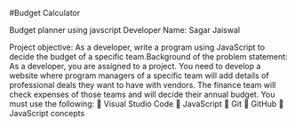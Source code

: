 #Budget Calculator

Budget planner using javscript
Developer Name: Sagar Jaiswal

Project objective:
As a developer, write a program using JavaScript to decide the budget of a specific
team.Background of the problem statement:
As a developer, you are assigned to a project. You need to develop a website where program
managers of a specific team will add details of professional deals they want to have with vendors.
The finance team will check expenses of those teams and will decide their annual budget.
You must use the following:
 Visual Studio Code
 JavaScript
 Git
 GitHub
 JavaScript concepts
